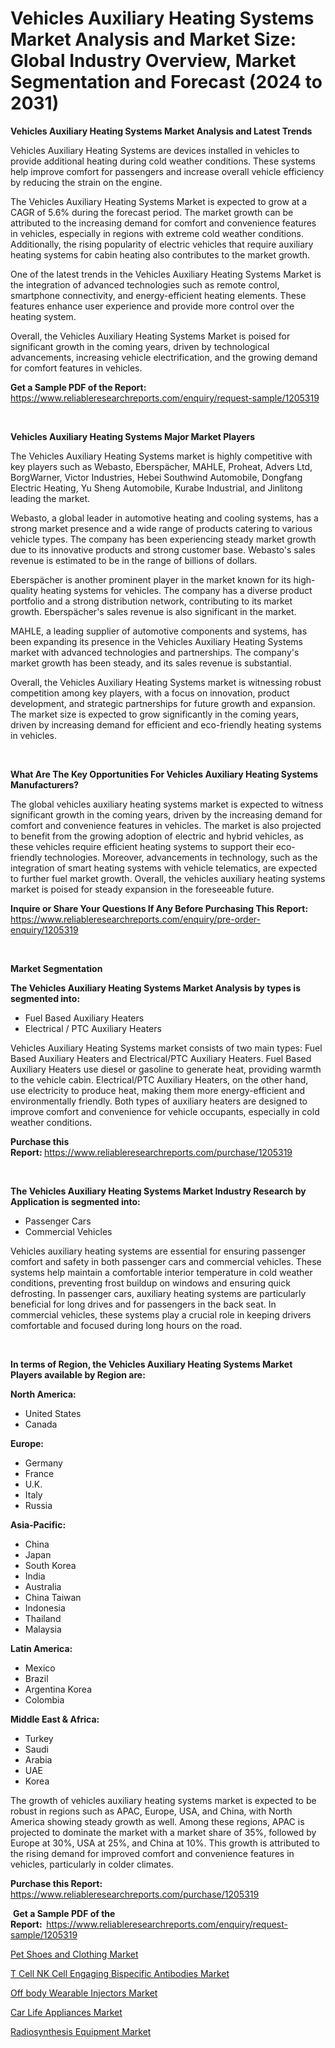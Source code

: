 <p><h1>Vehicles Auxiliary Heating Systems Market Analysis and Market Size: Global Industry Overview, Market Segmentation and Forecast (2024 to 2031)</h1></p><p><strong>Vehicles Auxiliary Heating Systems Market Analysis and Latest Trends</strong></p>
<p><p>Vehicles Auxiliary Heating Systems are devices installed in vehicles to provide additional heating during cold weather conditions. These systems help improve comfort for passengers and increase overall vehicle efficiency by reducing the strain on the engine.</p><p>The Vehicles Auxiliary Heating Systems Market is expected to grow at a CAGR of 5.6% during the forecast period. The market growth can be attributed to the increasing demand for comfort and convenience features in vehicles, especially in regions with extreme cold weather conditions. Additionally, the rising popularity of electric vehicles that require auxiliary heating systems for cabin heating also contributes to the market growth.</p><p>One of the latest trends in the Vehicles Auxiliary Heating Systems Market is the integration of advanced technologies such as remote control, smartphone connectivity, and energy-efficient heating elements. These features enhance user experience and provide more control over the heating system.</p><p>Overall, the Vehicles Auxiliary Heating Systems Market is poised for significant growth in the coming years, driven by technological advancements, increasing vehicle electrification, and the growing demand for comfort features in vehicles.</p></p>
<p><strong>Get a Sample PDF of the Report:&nbsp;</strong> <a href="https://www.reliableresearchreports.com/enquiry/request-sample/1205319">https://www.reliableresearchreports.com/enquiry/request-sample/1205319</a></p>
<p>&nbsp;</p>
<p><strong>Vehicles Auxiliary Heating Systems Major Market Players</strong></p>
<p><p>The Vehicles Auxiliary Heating Systems market is highly competitive with key players such as Webasto, Eberspächer, MAHLE, Proheat, Advers Ltd, BorgWarner, Victor Industries, Hebei Southwind Automobile, Dongfang Electric Heating, Yu Sheng Automobile, Kurabe Industrial, and Jinlitong leading the market.</p><p>Webasto, a global leader in automotive heating and cooling systems, has a strong market presence and a wide range of products catering to various vehicle types. The company has been experiencing steady market growth due to its innovative products and strong customer base. Webasto's sales revenue is estimated to be in the range of billions of dollars.</p><p>Eberspächer is another prominent player in the market known for its high-quality heating systems for vehicles. The company has a diverse product portfolio and a strong distribution network, contributing to its market growth. Eberspächer's sales revenue is also significant in the market.</p><p>MAHLE, a leading supplier of automotive components and systems, has been expanding its presence in the Vehicles Auxiliary Heating Systems market with advanced technologies and partnerships. The company's market growth has been steady, and its sales revenue is substantial.</p><p>Overall, the Vehicles Auxiliary Heating Systems market is witnessing robust competition among key players, with a focus on innovation, product development, and strategic partnerships for future growth and expansion. The market size is expected to grow significantly in the coming years, driven by increasing demand for efficient and eco-friendly heating systems in vehicles.</p></p>
<p>&nbsp;</p>
<p><strong>What Are The Key Opportunities For Vehicles Auxiliary Heating Systems Manufacturers?</strong></p>
<p><p>The global vehicles auxiliary heating systems market is expected to witness significant growth in the coming years, driven by the increasing demand for comfort and convenience features in vehicles. The market is also projected to benefit from the growing adoption of electric and hybrid vehicles, as these vehicles require efficient heating systems to support their eco-friendly technologies. Moreover, advancements in technology, such as the integration of smart heating systems with vehicle telematics, are expected to further fuel market growth. Overall, the vehicles auxiliary heating systems market is poised for steady expansion in the foreseeable future.</p></p>
<p><strong>Inquire or Share Your Questions If Any Before Purchasing This Report:</strong> <a href="https://www.reliableresearchreports.com/enquiry/pre-order-enquiry/1205319">https://www.reliableresearchreports.com/enquiry/pre-order-enquiry/1205319</a></p>
<p>&nbsp;</p>
<p><strong>Market Segmentation</strong></p>
<p><strong>The Vehicles Auxiliary Heating Systems Market Analysis by types is segmented into:</strong></p>
<p><ul><li>Fuel Based Auxiliary Heaters</li><li>Electrical / PTC Auxiliary Heaters</li></ul></p>
<p><p>Vehicles Auxiliary Heating Systems market consists of two main types: Fuel Based Auxiliary Heaters and Electrical/PTC Auxiliary Heaters. Fuel Based Auxiliary Heaters use diesel or gasoline to generate heat, providing warmth to the vehicle cabin. Electrical/PTC Auxiliary Heaters, on the other hand, use electricity to produce heat, making them more energy-efficient and environmentally friendly. Both types of auxiliary heaters are designed to improve comfort and convenience for vehicle occupants, especially in cold weather conditions.</p></p>
<p><strong>Purchase this Report:&nbsp;</strong><a href="https://www.reliableresearchreports.com/purchase/1205319">https://www.reliableresearchreports.com/purchase/1205319</a></p>
<p>&nbsp;</p>
<p><strong>The Vehicles Auxiliary Heating Systems Market Industry Research by Application is segmented into:</strong></p>
<p><ul><li>Passenger Cars</li><li>Commercial Vehicles</li></ul></p>
<p><p>Vehicles auxiliary heating systems are essential for ensuring passenger comfort and safety in both passenger cars and commercial vehicles. These systems help maintain a comfortable interior temperature in cold weather conditions, preventing frost buildup on windows and ensuring quick defrosting. In passenger cars, auxiliary heating systems are particularly beneficial for long drives and for passengers in the back seat. In commercial vehicles, these systems play a crucial role in keeping drivers comfortable and focused during long hours on the road.</p></p>
<p>&nbsp;</p>
<p><strong>In terms of Region, the Vehicles Auxiliary Heating Systems Market Players available by Region are:</strong></p>
<p>
    <p> <strong> North America: </strong>
        <ul>
            <li>United States</li>
            <li>Canada</li>
        </ul>
        </p> 
    <p> <strong> Europe: </strong>
        <ul>
            <li>Germany</li>
            <li>France</li>
            <li>U.K.</li>
            <li>Italy</li>
            <li>Russia</li>
        </ul>
        </p> 
    <p> <strong> Asia-Pacific: </strong>
        <ul>
            <li>China</li>
            <li>Japan</li>
            <li>South Korea</li>
            <li>India</li>
            <li>Australia</li>
            <li>China Taiwan</li>
            <li>Indonesia</li>
            <li>Thailand</li>
            <li>Malaysia</li>
        </ul>
        </p> 
    <p> <strong> Latin America: </strong>
        <ul>
            <li>Mexico</li>
            <li>Brazil</li>
            <li>Argentina Korea</li>
            <li>Colombia</li>
        </ul>
        </p> 
    <p> <strong> Middle East & Africa: </strong>
        <ul>
            <li>Turkey</li>
            <li>Saudi</li>
            <li>Arabia</li>
            <li>UAE</li>
            <li>Korea</li>
        </ul>
    </p>
    </p>
<p><p>The growth of vehicles auxiliary heating systems market is expected to be robust in regions such as APAC, Europe, USA, and China, with North America showing steady growth as well. Among these regions, APAC is projected to dominate the market with a market share of 35%, followed by Europe at 30%, USA at 25%, and China at 10%. This growth is attributed to the rising demand for improved comfort and convenience features in vehicles, particularly in colder climates.</p></p>
<p><strong>Purchase this Report: </strong><a href="https://www.reliableresearchreports.com/purchase/1205319">https://www.reliableresearchreports.com/purchase/1205319</a></p>
<p>&nbsp;<strong>Get a Sample PDF of the Report:&nbsp;&nbsp;</strong><a href="https://www.reliableresearchreports.com/enquiry/request-sample/1205319">https://www.reliableresearchreports.com/enquiry/request-sample/1205319</a></p>
<p><strong></strong></p>
<p><p><a href="https://github.com/YashRP12/Market-Research-Report-List-3/blob/main/pet-shoes-and-clothing-market.md">Pet Shoes and Clothing Market</a></p><p><a href="https://medium.com/@gracedavis57/t-cell-nk-cell-engaging-bispecific-antibodies-market-trends-forecast-and-competitive-analysis-to-2dd275e4b45e">T Cell NK Cell Engaging Bispecific Antibodies Market</a></p><p><a href="https://medium.com/@gracedavis57/off-body-wearable-injectors-market-analysis-and-sze-forecasted-for-period-from-2024-to-2031-ce376ffa1b5c">Off body Wearable Injectors Market</a></p><p><a href="https://github.com/khayangel/Market-Research-Report-List-2/blob/main/car-life-appliances-market.md">Car Life Appliances Market</a></p><p><a href="https://issuu.com/reportprime-2/docs/radiosynthesis-equipment-market-size-2030.pptx">Radiosynthesis Equipment Market</a></p></p>